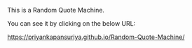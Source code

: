 This is a Random Quote Machine.

You can see it by clicking on the below URL:

https://priyankapansuriya.github.io/Random-Quote-Machine/
